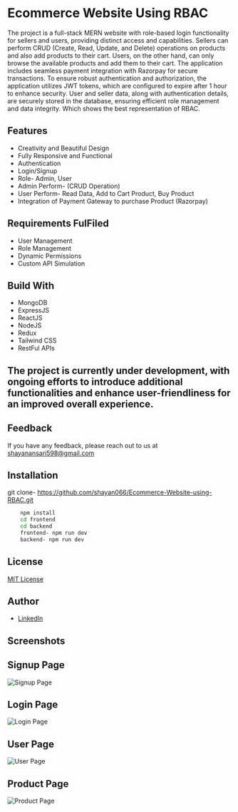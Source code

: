 
# Ecommerce Website Using RBAC

The project is a full-stack MERN website with role-based login functionality for sellers and users, providing distinct access and capabilities. Sellers can perform CRUD (Create, Read, Update, and Delete) operations on products and also add products to their cart. Users, on the other hand, can only browse the available products and add them to their cart. The application includes seamless payment integration with Razorpay for secure transactions. To ensure robust authentication and authorization, the application utilizes JWT tokens, which are configured to expire after 1 hour to enhance security. User and seller data, along with authentication details, are securely stored in the database, ensuring efficient role management and data integrity. Which shows the best representation of RBAC. 

## Features

- Creativity and Beautiful Design
- Fully Responsive and Functional
- Authentication
- Login/Signup
- Role- Admin, User
- Admin Perform- (CRUD Operation)
- User Perform- Read Data, Add to Cart Product, Buy Product
- Integration of Payment Gateway to purchase Product (Razorpay)

## Requirements FulFiled
- User Management
- Role Management
- Dynamic Permissions
- Custom API Simulation


## Build With

- MongoDB
- ExpressJS
- ReactJS
- NodeJS
- Redux
- Tailwind CSS
- RestFul APIs

##

## The project is currently under development, with ongoing efforts to introduce additional functionalities and enhance user-friendliness for an improved overall experience.

## Feedback

If you have any feedback, please reach out to us at shayanansari598@gmail.com

## Installation

git clone- https://github.com/shayan066/Ecommerce-Website-using-RBAC.git

```bash
    npm install 
    cd frontend
    cd backend
    frontend- npm run dev
    backend- npm run dev
```
    
## License

[MIT License](https://choosealicense.com/licenses/mit/)

## Author

- <a href="https://www.linkedin.com/in/shayan-azeem-0798931bb" target="_blank">LinkedIn</a>

## Screenshots

## Signup Page
![Signup Page](https://github.com/user-attachments/assets/3770edf9-3c07-47de-a4fd-9efdb979cf90)

## Login Page
![Login Page](https://github.com/user-attachments/assets/865d2f1f-c972-4f8e-a119-a91be32cb74c)

## User Page
![User Page](https://github.com/user-attachments/assets/098c58ad-fba2-422b-ab35-0c268d878ea5)

## Product Page
![Product Page](https://github.com/user-attachments/assets/639619d5-9f02-4957-9028-ce366133199c)


